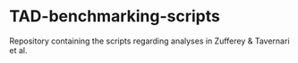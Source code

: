 # TAD-benchmarking-scripts
Repository containing the scripts regarding analyses in Zufferey &amp; Tavernari et al.
